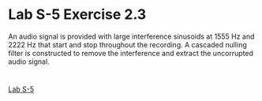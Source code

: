 # Lab S-5 Exercise 2.3
An audio signal is provided with large interference sinusoids at 1555 Hz and 2222 Hz that start and stop throughout the recording. A cascaded nulling filter is constructed to remove the interference and extract the uncorrupted audio signal.

#
[Lab S-5](https://dspfirst.gatech.edu/chapters/06firfreq/labs/DLTInulling/DLTInulling.pdf)
